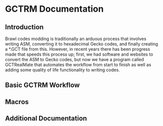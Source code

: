 # GCTRM Documentation

## Introduction
Brawl codes modding is traditionally an arduous process that involves writing ASM, converting it to hexadecimal Gecko codes, and finally creating a \*.GCT file from this. However, in recent years there has been progress made that speeds this process up; first, we had software and websites to convert the ASM to Gecko codes, but now we have a program called GCTRealMate that automates the workflow from start to finish as well as adding some quality of life functionality to writing codes.

## Basic GCTRM Workflow


## Macros


## Additional Documentation

